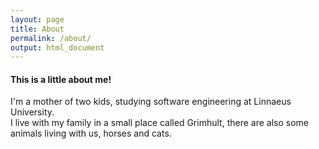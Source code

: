 ```yaml
---
layout: page
title: About
permalink: /about/
output: html_document
---
```


#### This is a little about me!

I'm a mother of two kids, studying software engineering at Linnaeus University.  
I live with my family in a small place called Grimhult, there are also some animals living
with us, horses and cats.




